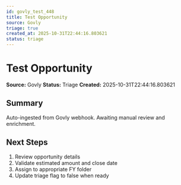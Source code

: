 ```yaml
---
id: govly_test_448
title: Test Opportunity
source: Govly
triage: true
created_at: 2025-10-31T22:44:16.803621
status: triage
---
```


# Test Opportunity

**Source:** Govly
**Status:** Triage
**Created:** 2025-10-31T22:44:16.803621

## Summary

Auto-ingested from Govly webhook. Awaiting manual review and enrichment.

## Next Steps

1. Review opportunity details
2. Validate estimated amount and close date
3. Assign to appropriate FY folder
4. Update triage flag to false when ready
